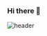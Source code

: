 ### Hi there 👋
![header](https://capsule-render.vercel.app/api?type=transparent&color=auto&height=300&section=header&text=JUN%GITHUB&fontSize=90)
